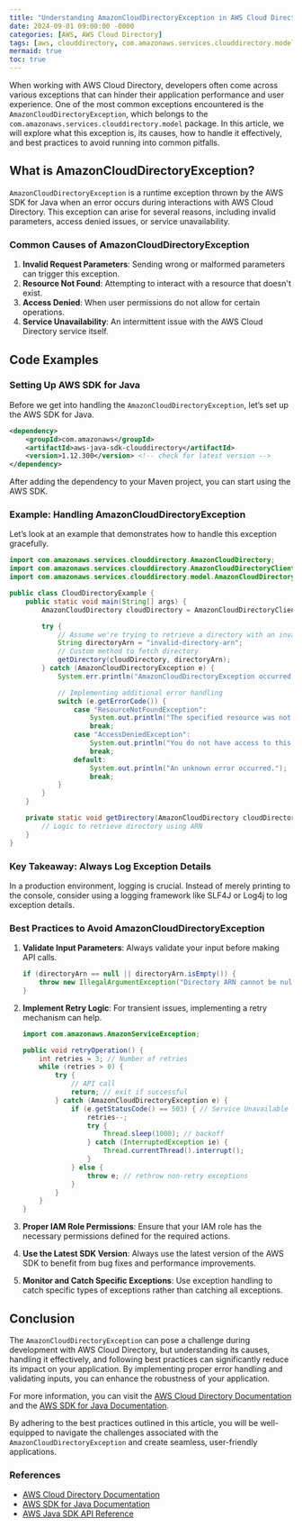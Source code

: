 ```yaml
---
title: "Understanding AmazonCloudDirectoryException in AWS Cloud Directory: A Comprehensive Guide"
date: 2024-09-01 09:00:00 -0000
categories: [AWS, AWS Cloud Directory]
tags: [aws, clouddirectory, com.amazonaws.services.clouddirectory.model]
mermaid: true
toc: true
---
```



When working with AWS Cloud Directory, developers often come across various exceptions that can hinder their application performance and user experience. One of the most common exceptions encountered is the `AmazonCloudDirectoryException`, which belongs to the `com.amazonaws.services.clouddirectory.model` package. In this article, we will explore what this exception is, its causes, how to handle it effectively, and best practices to avoid running into common pitfalls. 

## What is AmazonCloudDirectoryException?

`AmazonCloudDirectoryException` is a runtime exception thrown by the AWS SDK for Java when an error occurs during interactions with AWS Cloud Directory. This exception can arise for several reasons, including invalid parameters, access denied issues, or service unavailability.

### Common Causes of AmazonCloudDirectoryException

1. **Invalid Request Parameters**: Sending wrong or malformed parameters can trigger this exception.
2. **Resource Not Found**: Attempting to interact with a resource that doesn't exist.
3. **Access Denied**: When user permissions do not allow for certain operations.
4. **Service Unavailability**: An intermittent issue with the AWS Cloud Directory service itself.

## Code Examples

### Setting Up AWS SDK for Java

Before we get into handling the `AmazonCloudDirectoryException`, let’s set up the AWS SDK for Java.

```xml
<dependency>
    <groupId>com.amazonaws</groupId>
    <artifactId>aws-java-sdk-clouddirectory</artifactId>
    <version>1.12.300</version> <!-- check for latest version -->
</dependency>
```

After adding the dependency to your Maven project, you can start using the AWS SDK.

### Example: Handling AmazonCloudDirectoryException

Let’s look at an example that demonstrates how to handle this exception gracefully.

```java
import com.amazonaws.services.clouddirectory.AmazonCloudDirectory;
import com.amazonaws.services.clouddirectory.AmazonCloudDirectoryClientBuilder;
import com.amazonaws.services.clouddirectory.model.AmazonCloudDirectoryException;

public class CloudDirectoryExample {
    public static void main(String[] args) {
        AmazonCloudDirectory cloudDirectory = AmazonCloudDirectoryClientBuilder.defaultClient();

        try {
            // Assume we're trying to retrieve a directory with an invalid ARN
            String directoryArn = "invalid-directory-arn";
            // Custom method to fetch directory
            getDirectory(cloudDirectory, directoryArn);
        } catch (AmazonCloudDirectoryException e) {
            System.err.println("AmazonCloudDirectoryException occurred: " + e.getMessage());

            // Implementing additional error handling
            switch (e.getErrorCode()) {
                case "ResourceNotFoundException":
                    System.out.println("The specified resource was not found.");
                    break;
                case "AccessDeniedException":
                    System.out.println("You do not have access to this resource.");
                    break;
                default:
                    System.out.println("An unknown error occurred.");
                    break;
            }
        }
    }

    private static void getDirectory(AmazonCloudDirectory cloudDirectory, String directoryArn) {
        // Logic to retrieve directory using ARN
    }
}
```

### Key Takeaway: Always Log Exception Details

In a production environment, logging is crucial. Instead of merely printing to the console, consider using a logging framework like SLF4J or Log4j to log exception details.

### Best Practices to Avoid AmazonCloudDirectoryException

1. **Validate Input Parameters**: Always validate your input before making API calls.
   
   ```java
   if (directoryArn == null || directoryArn.isEmpty()) {
       throw new IllegalArgumentException("Directory ARN cannot be null or empty");
   }
   ```

2. **Implement Retry Logic**: For transient issues, implementing a retry mechanism can help.

   ```java
   import com.amazonaws.AmazonServiceException;

   public void retryOperation() {
       int retries = 3; // Number of retries
       while (retries > 0) {
           try {
               // API call
               return; // exit if successful
           } catch (AmazonCloudDirectoryException e) {
               if (e.getStatusCode() == 503) { // Service Unavailable
                   retries--;
                   try {
                       Thread.sleep(1000); // backoff
                   } catch (InterruptedException ie) {
                       Thread.currentThread().interrupt();
                   }
               } else {
                   throw e; // rethrow non-retry exceptions
               }
           }
       }
   }
   ```

3. **Proper IAM Role Permissions**: Ensure that your IAM role has the necessary permissions defined for the required actions.

4. **Use the Latest SDK Version**: Always use the latest version of the AWS SDK to benefit from bug fixes and performance improvements.

5. **Monitor and Catch Specific Exceptions**: Use exception handling to catch specific types of exceptions rather than catching all exceptions.

## Conclusion

The `AmazonCloudDirectoryException` can pose a challenge during development with AWS Cloud Directory, but understanding its causes, handling it effectively, and following best practices can significantly reduce its impact on your application. By implementing proper error handling and validating inputs, you can enhance the robustness of your application.

For more information, you can visit the [AWS Cloud Directory Documentation](https://docs.aws.amazon.com/directoryservice/latest/devguide/what-is.html) and the [AWS SDK for Java Documentation](https://docs.aws.amazon.com/sdk-for-java/v1/developer-guide/home.html).

By adhering to the best practices outlined in this article, you will be well-equipped to navigate the challenges associated with the `AmazonCloudDirectoryException` and create seamless, user-friendly applications.

### References

- [AWS Cloud Directory Documentation](https://docs.aws.amazon.com/directoryservice/latest/devguide/what-is.html)
- [AWS SDK for Java Documentation](https://docs.aws.amazon.com/sdk-for-java/v1/developer-guide/home.html)
- [AWS Java SDK API Reference](https://docs.aws.amazon.com/AWSJavaSDK/latest/javadoc/com/amazonaws/services/clouddirectory/package-summary.html)